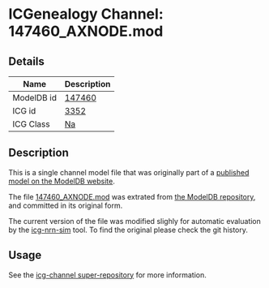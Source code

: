 # ICGenealogy Channel: 147460\_AXNODE.mod

## Details

Name | Description
---- | -----------
ModelDB id | [147460](http://senselab.med.yale.edu/ModelDB/ShowModel.cshtml?model=147460)
ICG id | [3352](http://icg.neurotheory.ox.ac.uk/channels/2/3352)
ICG Class | [Na](http://icg.neurotheory.ox.ac.uk/channels/2)

## Description

This is a single channel model file that was originally part of a [published model on the ModelDB website](http://senselab.med.yale.edu/mModelDB/ShowModel.cshtml?model=147460).


The file [147460\_AXNODE.mod](147460_AXNODE.mod) was extrated from [the ModelDB repository](http://senselab.med.yale.edu/ModelDB/ShowModel.cshtml?model=147460), and committed in its original form.

The current version of the file was modified slighly for automatic evaluation by the [icg-nrn-sim](https://github.com/icgenealogy/icg-nrn-sim) tool. To find the original please check the git history.


## Usage

See the [icg-channel super-repository](https://github.com/icgenealogy/icg-channels) for more information.